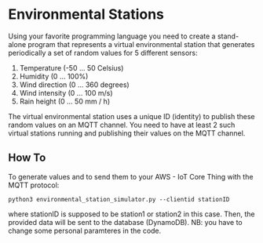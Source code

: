 # Environmental Stations

Using your favorite programming language you need to create a stand-alone program that represents a virtual environmental station that generates periodically a set of random values for 5 different sensors:

1. Temperature (-50 ... 50 Celsius)
2. Humidity (0 ... 100%)
3. Wind direction (0 ... 360 degrees)
4. Wind intensity (0 ... 100 m/s)
5. Rain height (0 ... 50 mm / h)

The virtual environmental station uses a unique ID (identity) to publish these random values on an MQTT channel. You need to have at least 2 such virtual stations running and publishing their values on the MQTT channel.

## How To

To generate values and to send them to your AWS - IoT Core Thing with the MQTT protocol:
```
python3 environmental_station_simulator.py --clientid stationID
```
where stationID is supposed to be station1 or station2 in this case. Then, the provided data will be sent to the database (DynamoDB).
NB: you have to change some personal paramteres in the code.
